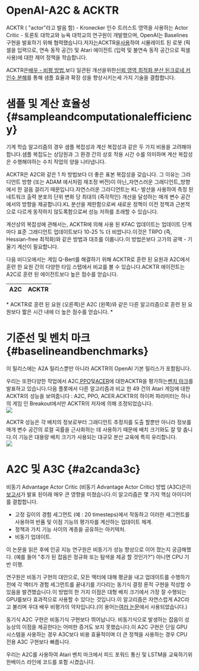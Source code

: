 # OpenAI-A2C & ACKTR



ACKTR \( "actor"라고 발음 함\) - Kronecker 인수 트러스트 영역을 사용하는 Actor Critic - 토론토 대학교와 뉴욕 대학교의 연구원이 개발했으며, OpenAI는 Baselines 구현을 발표하기 위해 협력했습니다.저자[는](https://arxiv.org/abs/1708.05144)ACKTR을[사용](https://arxiv.org/abs/1708.05144)하여 시뮬레이트 된 로봇 \(픽셀을 입력으로, 연속 동작 공간\) 및 Atari 에이전트 \(입력 및 불연속 동작 공간으로 픽셀 사용\)에 대한 제어 정책을 학습합니다.

ACKTR은[배우 - 비평 방법](https://arxiv.org/abs/1602.01783),보다 일관된 개선을위한[신뢰 영역 최적화](https://arxiv.org/abs/1502.05477),[분산 된](https://jimmylba.github.io/papers/nsync.pdf)[크로네 커](https://arxiv.org/abs/1503.05671)[인수 분해](https://arxiv.org/abs/1602.01407)를 통해 샘플 효율과 확장 성을 향상시키는세 가지 기술을 결합합니다.

# 샘플 및 계산 효율성 {#sampleandcomputationalefficiency}

기계 학습 알고리즘의 경우 샘플 복잡성과 계산 복잡성과 같은 두 가지 비용을 고려해야합니다.샘플 복잡도는 상담원과 그 환경 간의 상호 작용 시간 수를 의미하며 계산 복잡성은 수행해야하는 수치 작업의 양을 나타냅니다.

ACKTR은 A2C와 같은 1 차 방법보다 더 좋은 표본 복잡성을 갖습니다. 그 이유는 그라디언트 방향 \(또는 ADAM 에서처럼 재조정 버전\)이 아닌_자연스러운 그래디언트_방향에서 한 걸음 걸리기 때문입니다.자연스러운 그라디언트는 KL- 발산을 사용하여 측정 된 네트워크 출력 분포의 단위 변화 당 최대의 \(즉각적인\) 개선을 달성하는 매개 변수 공간에서의 방향을 제공합니다.KL 분산을 제한함으로써 새로운 정책이 이전 정책과 근본적으로 다르게 동작하지 않도록함으로써 성능 저하를 초래할 수 있습니다.

계산상의 복잡성에 관해서는, ACKTR에 의해 사용 된 KFAC 업데이트는 업데이트 단계마다 표준 그래디언트 업데이트보다 10-25 % 더 비쌉니다.이것은 TRPO \(즉, Hessian-free 최적화\)와 같은 방법과 대조를 이룹니다.이 방법은보다 고가의 공액 - 기울기 계산이 필요합니다.

다음 비디오에서는 게임 Q-Bert를 해결하기 위해 ACKTR로 훈련 된 요원과 A2C에서 훈련 한 요원 간의 다양한 타임 스텝에서 비교를 볼 수 있습니다.ACKTR 에이전트는 A2C로 훈련 된 에이전트보다 높은 점수를 얻습니다.

| A2C | ACKTR |
| :--- | :--- |


\* ACKTR로 훈련 된 요원 \(오른쪽\)은 A2C \(왼쪽\)와 같은 다른 알고리즘으로 훈련 된 요원보다 짧은 시간 내에 더 높은 점수를 얻습니다. \*

# 기준선 및 벤치 마크 {#baselineandbenchmarks}

이 릴리스에는 A2A 릴리스뿐만 아니라 ACKTR의 OpenAI 기본 릴리스가 포함됩니다.

우리는 또한다양한 작업에서 A2C,[PPO](https://arxiv.org/abs/1707.06347)및[ACER](https://arxiv.org/abs/1611.01224)에 대한ACKTR을 평가하는[벤치 마크](https://github.com/openai/baselines-results)를발표하고 있습니다.다음 플롯에서 다른 알고리즘과 비교 한 49 건의 Atari 게임에 대한 ACKTR의 성능을 보여줍니다 : A2C, PPO, ACER.ACKTR의 하이퍼 파라미터는 하나의 게임 인 Breakout에서만 ACKTR의 저자에 의해 조정되었습니다.  
![](https://blog.openai.com/content/images/2017/08/Pasted-image-at-2017_08_18-09_01-AM.png)

ACKTR 성능은 각 배치의 정보로부터 그래디언트 추정치를 도출 할뿐만 아니라 정보를 매개 변수 공간의 로컬 곡률을 근사화하는 데 사용하기 때문에 배치 크기와도 잘 맞 춥니 다.이 기능은 대용량 배치 크기가 사용되는 대규모 분산 교육에 특히 유리합니다.  
![](https://blog.openai.com/content/images/2017/08/WX20170817-220206@2x-3.png)

# A2C 및 A3C {#a2canda3c}

비동기 Advantage Actor Critic \(비동기 Advantage Actor Critic\) 방법 \(A3C\)은이[보고서](https://arxiv.org/abs/1602.01783)가 발표 된이래 매우 큰 영향을 미쳤습니다.이 알고리즘은 몇 가지 핵심 아이디어를 결합합니다.

* 고정 길이의 경험 세그먼트 \(예 : 20 timesteps\)에서 작동하고 이러한 세그먼트를 사용하여 반품 및 이점 기능의 평가자를 계산하는 업데이트 체계.
* 정책과 가치 기능 사이의 계층을 공유하는 아키텍처.
* 비동기 업데이트.

이 논문을 읽은 후에 인공 지능 연구원은 비동기가 성능 향상으로 이어 졌는지 궁금해했다. \(예를 들어 "추가 된 잡음은 정규화 또는 탐색을 제공 할 것인가?"\) 아니면 CPU 기반 이행.

연구원은 비동기 구현의 대안으로, 모든 액터에 대해 평균을 내고 업데이트를 수행하기 전에 각 액터가 경험 세그먼트를 끝내기를 기다리는 동기식 결정 론적 구현을 ​​작성할 수 있음을 발견했습니다.이 방법의 한 가지 이점은 대형 배치 크기에서 가장 잘 수행되는 GPU를보다 효과적으로 사용할 수 있다는 것입니다.이 알고리즘은 자연스럽게 A2C라고 불리며 우대 배우 비평가의 약자입니다.\(이 용어는[여러 논문](https://arxiv.org/abs/1611.05763)에서 사용되었습니다.\)

동기식 A2C 구현은 비동기식 구현보다 뛰어납니다. 비동기식으로 발생하는 잡음이 성능상의 이점을 제공한다는 어떠한 증거도 보지 못했습니다.이 A2C 구현은 단일 GPU 시스템을 사용하는 경우 A3C보다 비용 효율적이며 더 큰 정책을 사용하는 경우 CPU 전용 A3C 구현보다 빠릅니다.

우리는 A2C를 사용하여 Atari 벤치 마크에서 피드 포워드 통신 및 LSTM을 교육하기위한베이스 라인에 코드를 포함 시켰습니다.

